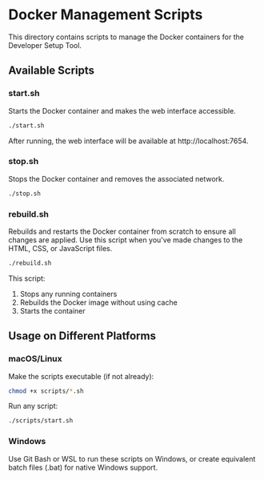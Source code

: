 # Docker Management Scripts

This directory contains scripts to manage the Docker containers for the Developer Setup Tool.

## Available Scripts

### start.sh

Starts the Docker container and makes the web interface accessible.

```bash
./start.sh
```

After running, the web interface will be available at http://localhost:7654.

### stop.sh

Stops the Docker container and removes the associated network.

```bash
./stop.sh
```

### rebuild.sh

Rebuilds and restarts the Docker container from scratch to ensure all changes are applied.
Use this script when you've made changes to the HTML, CSS, or JavaScript files.

```bash
./rebuild.sh
```

This script:
1. Stops any running containers
2. Rebuilds the Docker image without using cache
3. Starts the container

## Usage on Different Platforms

### macOS/Linux

Make the scripts executable (if not already):
```bash
chmod +x scripts/*.sh
```

Run any script:
```bash
./scripts/start.sh
```

### Windows

Use Git Bash or WSL to run these scripts on Windows, or create equivalent batch files (.bat) for native Windows support. 